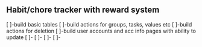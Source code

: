 ## Habit/chore tracker with reward system

[ ]-build basic tables
[ ]-build actions for groups, tasks, values etc
[ ]-build actions for deletion
[ ]-build user accounts and acc info pages with ability to update
[ ]-
[ ]-
[ ]-
[ ]-
